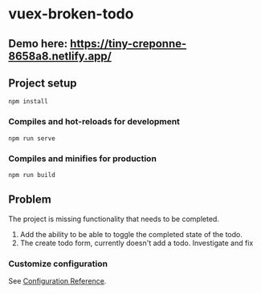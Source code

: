 # vuex-broken-todo

## Demo here: https://tiny-creponne-8658a8.netlify.app/

## Project setup
```
npm install
```

### Compiles and hot-reloads for development
```
npm run serve
```

### Compiles and minifies for production
```
npm run build
```

## Problem
The project is missing functionality that needs to be completed. 
1. Add the ability to be able to toggle the completed state of the todo.
2. The create todo form, currently doesn't add a todo. Investigate and fix

### Customize configuration
See [Configuration Reference](https://cli.vuejs.org/config/).
